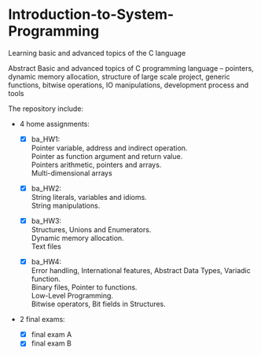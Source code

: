 # Introduction-to-System-Programming
Learning basic and advanced topics of the C language


Abstract
Basic and advanced topics of C programming language – pointers, dynamic
memory allocation, structure of large scale project, generic functions, bitwise operations, IO
manipulations, development process and tools



The repository include:

* 4 home assignments:

  - [x] ba_HW1:
    <br />Pointer variable, address and indirect operation.
    <br />Pointer as function argument and return value.
    <br />Pointers arithmetic, pointers and arrays.
    <br />Multi-dimensional arrays
    
  - [x] ba_HW2:
    <br />String literals, variables and idioms.
    <br />String manipulations.
  

  - [x] ba_HW3:
    <br />Structures, Unions and Enumerators.
    <br />Dynamic memory allocation.
    <br />Text files
  
  
  
  - [x] ba_HW4:
    <br />Error handling, International features, Abstract Data Types, Variadic function.
    <br />Binary files, Pointer to functions.
    <br />Low-Level Programming.
    <br />Bitwise operators, Bit fields in Structures.
        
        
* 2 final exams:    
  - [x] final exam A
  - [x] final exam B
